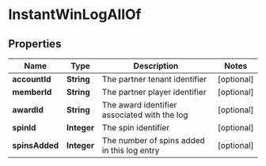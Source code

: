 

# InstantWinLogAllOf


## Properties

Name | Type | Description | Notes
------------ | ------------- | ------------- | -------------
**accountId** | **String** | The partner tenant identifier |  [optional]
**memberId** | **String** | The partner player identifier |  [optional]
**awardId** | **String** | The award identifier associated with the log |  [optional]
**spinId** | **Integer** | The spin identifier |  [optional]
**spinsAdded** | **Integer** | The number of spins added in this log entry |  [optional]



